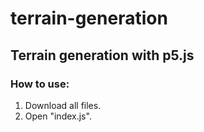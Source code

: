 # terrain-generation
## Terrain generation with p5.js
### How to use:
1. Download all files.
2. Open "index.js".
